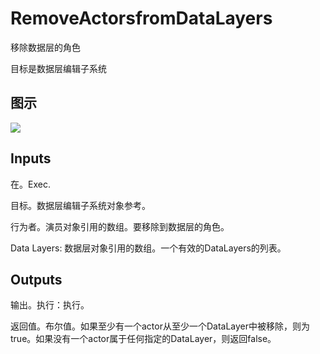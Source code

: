 # RemoveActorsfromDataLayers

移除数据层的角色

目标是数据层编辑子系统

## 图示

![]($-20221218-18351080.png)

## Inputs

在。Exec.

目标。数据层编辑子系统对象参考。

行为者。演员对象引用的数组。要移除到数据层的角色。

Data Layers: 数据层对象引用的数组。一个有效的DataLayers的列表。 

## Outputs

输出。执行：执行。

返回值。布尔值。如果至少有一个actor从至少一个DataLayer中被移除，则为true。如果没有一个actor属于任何指定的DataLayer，则返回false。
